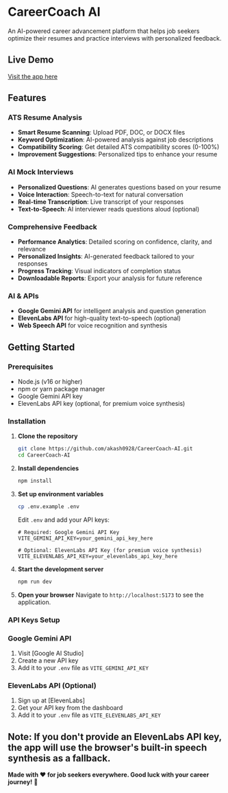 # CareerCoach AI 

An AI-powered career advancement platform that helps job seekers optimize their resumes and practice interviews with personalized feedback.

## Live Demo
[Visit the app here](https://kural-chi.vercel.app/)

## Features

### ATS Resume Analysis
- **Smart Resume Scanning**: Upload PDF, DOC, or DOCX files
- **Keyword Optimization**: AI-powered analysis against job descriptions
- **Compatibility Scoring**: Get detailed ATS compatibility scores (0-100%)
- **Improvement Suggestions**: Personalized tips to enhance your resume

### AI Mock Interviews
- **Personalized Questions**: AI generates questions based on your resume
- **Voice Interaction**: Speech-to-text for natural conversation
- **Real-time Transcription**: Live transcript of your responses
- **Text-to-Speech**: AI interviewer reads questions aloud (optional)

### Comprehensive Feedback
- **Performance Analytics**: Detailed scoring on confidence, clarity, and relevance
- **Personalized Insights**: AI-generated feedback tailored to your responses
- **Progress Tracking**: Visual indicators of completion status
- **Downloadable Reports**: Export your analysis for future reference

### AI & APIs
- **Google Gemini API** for intelligent analysis and question generation
- **ElevenLabs API** for high-quality text-to-speech (optional)
- **Web Speech API** for voice recognition and synthesis

## Getting Started

### Prerequisites
- Node.js (v16 or higher)
- npm or yarn package manager
- Google Gemini API key
- ElevenLabs API key (optional, for premium voice synthesis)

### Installation

1. **Clone the repository**
   ```bash
   git clone https://github.com/akash0928/CareerCoach-AI.git
   cd CareerCoach-AI
   ```

2. **Install dependencies**
   ```bash
   npm install
   ```

3. **Set up environment variables**
   ```bash
   cp .env.example .env
   ```
   
   Edit `.env` and add your API keys:
   ```env
   # Required: Google Gemini API Key
   VITE_GEMINI_API_KEY=your_gemini_api_key_here
   
   # Optional: ElevenLabs API Key (for premium voice synthesis)
   VITE_ELEVENLABS_API_KEY=your_elevenlabs_api_key_here
   ```

4. **Start the development server**
   ```bash
   npm run dev
   ```

5. **Open your browser**
   Navigate to `http://localhost:5173` to see the application.

### API Keys Setup

### Google Gemini API
1. Visit [Google AI Studio]
2. Create a new API key
3. Add it to your `.env` file as `VITE_GEMINI_API_KEY`

### ElevenLabs API (Optional)
1. Sign up at [ElevenLabs]
2. Get your API key from the dashboard
3. Add it to your `.env` file as `VITE_ELEVENLABS_API_KEY`

**Note**: If you don't provide an ElevenLabs API key, the app will use the browser's built-in speech synthesis as a fallback.
---


**Made with ❤️ for job seekers everywhere. Good luck with your career journey!** 🎯

